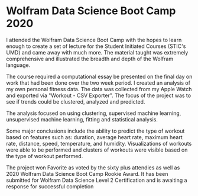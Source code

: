 # Wolfram Data Science Boot Camp 2020
I attended the Wolfram Data Science Boot Camp with the hopes to learn enough to create a set of lecture for the Student Initiated Courses (STIC's UMD) and came away with much more. 
The material taught was extremely comprehensive and illustrated the breadth and depth of the Wolfram language. 

The course required a computational essay be presented on the final day on work that had been done over the two week period. I created an analysis of my own personal fitness data. 
The data was collected from my Apple Watch and exported via "Workout - CSV Exporter". The focus of the project was to see if trends could be clustered, analyzed and predicted. 

The analysis focused on using clustering, supervised machine learning, unsupervised machine learning, fitting and statistical analysis. 

Some major conclusions include the ability to predict the type of workout based on features such as: duration, average heart rate, maximum heart rate, distance, speed, temperature, and humidity.
Visualizations of workouts were able to be performed and clusters of workouts were visible based on the type of workout performed. 

The project won Favorite as voted by the sixty plus attendies as well as 2020 Wolfram Data Science Boot Camp Rookie Award. It has been submitted for Wolfram Data Science Level 2 Certification and is awaiting a response for successful completion
